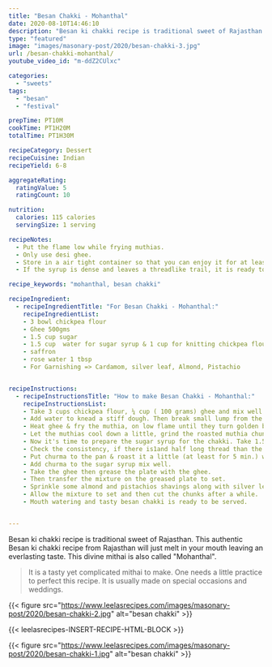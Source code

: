 ```yaml
---
title: "Besan Chakki - Mohanthal"
date: 2020-08-10T14:46:10
description: "Besan ki chakki recipe is traditional sweet of Rajasthan. This divine mithai is also called Mohanthal."
type: "featured"
image: "images/masonary-post/2020/besan-chakki-3.jpg"
url: /besan-chakki-mohanthal/
youtube_video_id: "m-ddZ2CUlxc"

categories: 
  - "sweets"
tags:
  - "besan"
  - "festival"

prepTime: PT10M
cookTime: PT1H20M
totalTime: PT1H30M

recipeCategory: Dessert
recipeCuisine: Indian
recipeYield: 6-8

aggregateRating:
  ratingValue: 5
  ratingCount: 10

nutrition:
  calories: 115 calories
  servingSize: 1 serving

recipeNotes: 
  - Put the flame low while frying muthias.
  - Only use desi ghee.
  - Store in a air tight container so that you can enjoy it for at least 1 month. 
  - If the syrup is dense and leaves a threadlike trail, it is ready to be used.

recipe_keywords: "mohanthal, besan chakki"

recipeIngredient:
  - recipeIngredientTitle: "For Besan Chakki - Mohanthal:"
    recipeIngredientList: 
    - 3 bowl chickpea flour
    - Ghee 500gms 
    - 1.5 cup sugar 
    - 1.5 cup  water for sugar syrup & 1 cup for knitting chickpea flour
    - saffron 
    - rose water 1 tbsp
    - For Garnishing => Cardamom, silver leaf, Almond, Pistachio


recipeInstructions:
  - recipeInstructionsTitle: "How to make Besan Chakki - Mohanthal:"
    recipeInstructionsList:
    - Take 3 cups chickpea flour, ¼ cup ( 100 grams) ghee and mix well. 
    - Add water to knead a stiff dough. Then break small lump from the kneaded chickpea dough, bind it and press gently to give muthia shape. 
    - Heat ghee & fry the muthia, on low flame until they turn golden brown in color.
    - Let the muthias cool down a little, grind the roasted muthia chunks to prepare a grainy textured mixture.
    - Now it's time to prepare the sugar syrup for the chakki. Take 1.5 Bowl sugar in a pan. Add 1½ cup water to the pan and then turn on the flame. Cook it until sugar dissolve completely put saffron & cardamom in the sugar syrup for taste & aroma.
    - Check the consistency, if there is1and half long thread than the syrup is ready.
    - Put churma to the pan & roast it a little (at least for 5 min.) with 4Tbsp. Ghee.
    - Add churma to the sugar syrup mix well.
    - Take the ghee then grease the plate with the ghee.
    - Then transfer the mixture on the greased plate to set.
    - Sprinkle some almond and pistachios shavings along with silver leaf over the mixture.
    - Allow the mixture to set and then cut the chunks after a while.
    - Mouth watering and tasty besan chakki is ready to be served.


---
```


Besan ki chakki recipe is traditional sweet of Rajasthan. This authentic Besan ki chakki recipe from Rajasthan will just melt in your mouth leaving an everlasting taste. This divine mithai is also called "Mohanthal". 

> It is a tasty yet complicated mithai to make. One needs a little practice to perfect this recipe. It is usually made on special occasions and weddings.

{{< figure src="https://www.leelasrecipes.com/images/masonary-post/2020/besan-chakki-2.jpg" alt="besan chakki" >}}

{{< leelasrecipes-INSERT-RECIPE-HTML-BLOCK >}}


{{< figure src="https://www.leelasrecipes.com/images/masonary-post/2020/besan-chakki-1.jpg" alt="besan chakki" >}}

